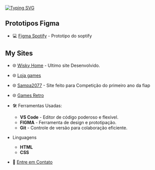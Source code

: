<div align="left">
  <a href="https://git.io/typing-svg">
    <img src="https://readme-typing-svg.demolab.com/?font=Fira+Code&weight=500&size=22&pause=1000&color=FFF&center=true&vCenter=true&random=false&width=524&lines=⊹+Welcome+to+my+sites!+⊹+" alt="Typing SVG">
  </a>
</div>

## Prototipos Figma

- 💻 [Figma Spotify](https://www.figma.com/proto/nuLMu8Xd5xqzEsPSnOeyND/Spotfy?node-id=0-1&t=O9Fjt0ZuFu1XG4eH-1) - Prototipo do soptify

## My Sites

- 🌐 [Wisky Home](https://wisky-home.netlify.app/) - Ultimo site Desenvolvido.
- 🌐 [Loja games](https://lojagames.netlify.app/)
- 🌐 [Sampa2077](https://sampa2077.netlify.app/) - Site feito para Competição do primeiro ano da fiap
- 🌐 [Games Retro](https://gamesretro.netlify.app/)

- 🛠️ Ferramentas Usadas:
  - **VS Code** - Editor de código poderoso e flexível.
  - **FIGMA** - Ferramenta de design e prototipação.
  - **Git** - Controle de versão para colaboração eficiente.
- Linguagens
  - **HTML**
  - **CSS**

- 📧 [Entre em Contato](mailto:matheus.ge.si@gmail.com)
